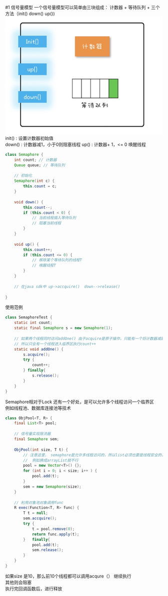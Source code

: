 #1 信号量模型
一个信号量模型可以简单由三块组成： 计数器 + 等待队列 + 三个方法（init() down() up())  
![image text](../images/信号量模型.png)  
init() : 设置计数器初始值  
down() : 计数器减1，小于0则阻塞线程
up()   : 计数器+ 1，<= 0 唤醒线程
```java
class Semaphore {
    int count; // 计数器
    Queue queue; // 等待队列
    
    // 初始化
    Semaphore(int c) {
        this.count = c;
    }
    
    void down() {
        this.count--;
        if (this.count < 0) {
            // 当前线程插入等待队列
            // 阻塞当前线程
        }
    }
    
    void up() {
        this.count++;
        if (this.count <= 0) {
            // 移除某个等待队列的线程T
            // 唤醒线程T
        }
    }
    
    // 在java sdk中 up->accquire()  down-->release()

}
```

使用范例  
```java
class SemaphoreTest {
    static int count;
    static final Semaphore s = new Semaphore(1);
    
    // 如果两个线程同时访问addOne() 由于acquire是原子操作，只能有一个将计数器减到0
    // 所以只会有一个线程进入临界区执行count++
    static void addOne() {
        s.acquire();
        try {
            count++;
        } finally{
            s.release();
        }
    }
}
```

Semaphore相对于Lock 还有一个好处，是可以允许多个线程访问一个临界区  
例如线程池、数据库连接池等技术
 
```java
class ObjPool<T, R> {
    final List<T> pool;
    
    // 信号量实现限流器
    final Semaphore sem;    

    ObjPool(int size, T t) {
        // 注意这里， semaphore是允许多线程访问的，所以list必须也要是线程安全的，否则会出线程问题
        //  例如换成arrayList就不行
        pool = new Vector<T>() {};
        for (int i = 0; i < size; i++ ) {
            pool.add(t);
        }
        sem = new Semaphore(size);
    }
    
    // 利用对象池对象调用func
    R exec(Function<T, R> func) {
        T t = null;
        sem.accquire();
        try {
            t = pool.remove(0);
            return func.apply(t);
        }   finally{
            pool.add(t);
            sem.release();
        }
    }
}
```
如果size 是10，那么前10个线程都可以调用acqure（） 继续执行  
其他则会阻塞  
执行完回调函数后，进行释放